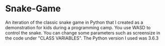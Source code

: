 # Snake-Game
An iteration of the classic snake game in Python that I created as a demonstration for kids during a programming camp. 
You use WASD to control the snake. You can change some parameters such as screensize in the code under "CLASS VARIABLES".
The Python version I used was 3.6.3
